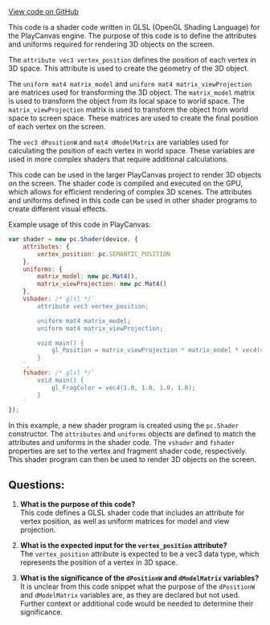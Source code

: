 [View code on GitHub](https://github.com/playcanvas/engine/src/scene/shader-lib/chunks/common/vert/transformDecl.js)

This code is a shader code written in GLSL (OpenGL Shading Language) for the PlayCanvas engine. The purpose of this code is to define the attributes and uniforms required for rendering 3D objects on the screen.

The `attribute vec3 vertex_position` defines the position of each vertex in 3D space. This attribute is used to create the geometry of the 3D object.

The `uniform mat4 matrix_model` and `uniform mat4 matrix_viewProjection` are matrices used for transforming the 3D object. The `matrix_model` matrix is used to transform the object from its local space to world space. The `matrix_viewProjection` matrix is used to transform the object from world space to screen space. These matrices are used to create the final position of each vertex on the screen.

The `vec3 dPositionW` and `mat4 dModelMatrix` are variables used for calculating the position of each vertex in world space. These variables are used in more complex shaders that require additional calculations.

This code can be used in the larger PlayCanvas project to render 3D objects on the screen. The shader code is compiled and executed on the GPU, which allows for efficient rendering of complex 3D scenes. The attributes and uniforms defined in this code can be used in other shader programs to create different visual effects.

Example usage of this code in PlayCanvas:

```javascript
var shader = new pc.Shader(device, {
    attributes: {
        vertex_position: pc.SEMANTIC_POSITION
    },
    uniforms: {
        matrix_model: new pc.Mat4(),
        matrix_viewProjection: new pc.Mat4()
    },
    vshader: /* glsl */`
        attribute vec3 vertex_position;

        uniform mat4 matrix_model;
        uniform mat4 matrix_viewProjection;

        void main() {
            gl_Position = matrix_viewProjection * matrix_model * vec4(vertex_position, 1.0);
        }
    `,
    fshader: /* glsl */`
        void main() {
            gl_FragColor = vec4(1.0, 1.0, 1.0, 1.0);
        }
    `
});
```

In this example, a new shader program is created using the `pc.Shader` constructor. The `attributes` and `uniforms` objects are defined to match the attributes and uniforms in the shader code. The `vshader` and `fshader` properties are set to the vertex and fragment shader code, respectively. This shader program can then be used to render 3D objects on the screen.
## Questions: 
 1. **What is the purpose of this code?**\
This code defines a GLSL shader code that includes an attribute for vertex position, as well as uniform matrices for model and view projection.

2. **What is the expected input for the `vertex_position` attribute?**\
The `vertex_position` attribute is expected to be a vec3 data type, which represents the position of a vertex in 3D space.

3. **What is the significance of the `dPositionW` and `dModelMatrix` variables?**\
It is unclear from this code snippet what the purpose of the `dPositionW` and `dModelMatrix` variables are, as they are declared but not used. Further context or additional code would be needed to determine their significance.